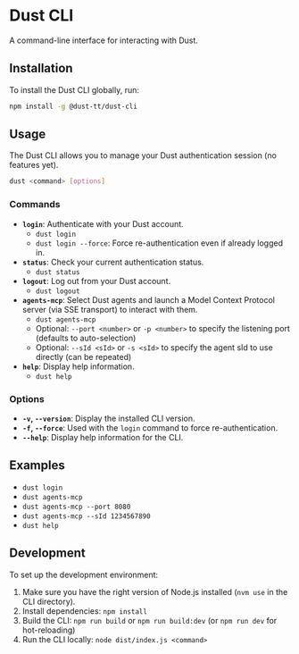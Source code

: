 # Dust CLI

A command-line interface for interacting with Dust.

## Installation

To install the Dust CLI globally, run:

```bash
npm install -g @dust-tt/dust-cli
```

## Usage

The Dust CLI allows you to manage your Dust authentication session (no features yet).

```bash
dust <command> [options]
```

### Commands

- **`login`**: Authenticate with your Dust account.
  - `dust login`
  - `dust login --force`: Force re-authentication even if already logged in.
- **`status`**: Check your current authentication status.
  - `dust status`
- **`logout`**: Log out from your Dust account.
  - `dust logout`
- **`agents-mcp`**: Select Dust agents and launch a Model Context Protocol server (via SSE transport) to interact with them.
  - `dust agents-mcp`
  - Optional: `--port <number>` or `-p <number>` to specify the listening port (defaults to auto-selection)
  - Optional: `--sId <sId>` or `-s <sId>` to specify the agent sId to use directly (can be repeated)
- **`help`**: Display help information.
  - `dust help`

### Options

- **`-v`, `--version`**: Display the installed CLI version.
- **`-f`, `--force`**: Used with the `login` command to force re-authentication.
- **`--help`**: Display help information for the CLI.

## Examples

- `dust login`
- `dust agents-mcp`
- `dust agents-mcp --port 8080`
- `dust agents-mcp --sId 1234567890`
- `dust help`

## Development

To set up the development environment:

1. Make sure you have the right version of Node.js installed (`nvm use` in the CLI directory).
2. Install dependencies: `npm install`
3. Build the CLI: `npm run build` or `npm run build:dev` (or `npm run dev` for hot-reloading)
4. Run the CLI locally: `node dist/index.js <command>`

